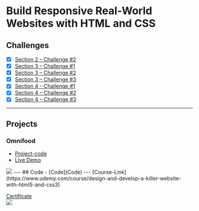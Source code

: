 # Build Responsive Real-World Websites with HTML and CSS
## Challenges
- [x] [Section 2 – Challenge #2](./Challenges/01-Challenges/)
- [x] [Section 3 – Challenge #1](./Challenges/02-Challenges/)
- [x] [Section 3 – Challenge #2](./Challenges/03-Challenges/)
- [x] [Section 3 – Challenge #3](./Challenges/04-Challenges/)
- [x] [Section 4 – Challenge #1](./Challenges/05-Challenges/)
- [x] [Section 4 – Challenge #2](./Challenges/06-Challenges/)
- [x] [Section 4 – Challenge #3](./Challenges/07-Challenges/)

---
## Projects
### Omnifood
- [Project-code](./Projects/Omnifood) <br>
- [Live Demo](https://omnifood-ahmed-eid.netlify.app/)
<img src='Projects/Omnifood/omnifood-screenshot.png' />
---
## Code
- [Code](Code)
---
[Course-Link](https://www.udemy.com/course/design-and-develop-a-killer-website-with-html5-and-css3)<br>

[Certificate](https://www.udemy.com/certificate/UC-88965eca-1f51-4731-9338-f3e32edef989/)
<br><img src="https://udemy-certificate.s3.amazonaws.com/image/UC-88965eca-1f51-4731-9338-f3e32edef989.jpg?v=1651700015000" />
